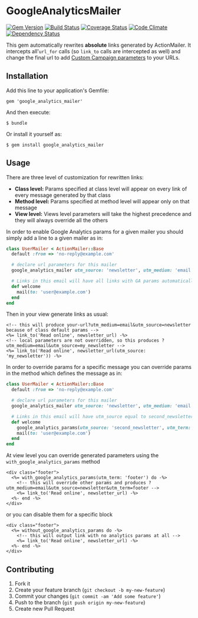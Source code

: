# GoogleAnalyticsMailer 
[![Gem Version](https://badge.fury.io/rb/google_analytics_mailer.png)](http://badge.fury.io/rb/google_analytics_mailer) [![Build Status](https://secure.travis-ci.org/fabn/google_analytics_mailer.png)](http://travis-ci.org/fabn/google_analytics_mailer) [![Coverage Status](https://coveralls.io/repos/fabn/google_analytics_mailer/badge.png)](https://coveralls.io/r/fabn/google_analytics_mailer) [![Code Climate](https://codeclimate.com/github/fabn/google_analytics_mailer.png)](https://codeclimate.com/github/fabn/google_analytics_mailer) [![Dependency Status](https://gemnasium.com/fabn/google_analytics_mailer.png)](https://gemnasium.com/fabn/google_analytics_mailer)

This gem automatically rewrites **absolute** links generated by ActionMailer. It intercepts all'`url_for` calls (so `link_to` calls are intercepted as well)
and change the final url to add [Custom Campaign parameters](http://support.google.com/analytics/bin/answer.py?hl=en&answer=1033867) to your URLs.

## Installation

Add this line to your application's Gemfile:

    gem 'google_analytics_mailer'

And then execute:

    $ bundle

Or install it yourself as:

    $ gem install google_analytics_mailer

## Usage

There are three level of customization for rewritten links:

 * **Class level:** Params specified at class level will appear on every link of every message generated by that class
 * **Method level:** Params specified at method level will appear only on that message
 * **View level:** Views level parameters will take the highest precedence and they will always override all the others

In order to enable Google Analytics params for a given mailer you should simply add a line to a given mailer as in:

```ruby
class UserMailer < ActionMailer::Base
  default :from => 'no-reply@example.com'

  # declare url parameters for this mailer
  google_analytics_mailer utm_source: 'newsletter', utm_medium: 'email' # etc

  # Links in this email will have all links with GA params automatically inserted
  def welcome
    mail(to: 'user@example.com')
  end
end
```

Then in your view generate links as usual:

```erb
<!-- this will produce your-url?utm_medium=email&utm_source=newsletter because of class default params -->
<%= link_to('Read online', newsletter_url) -%>
<!-- local parameters are not overridden, so this produces ?utm_medium=email&utm_source=my_newsletter -->
<%= link_to('Read online', newsletter_url(utm_source: 'my_newsletter')) -%>
```

In order to override params for a specific message you can override params in the method which defines
the message as in:

```ruby
class UserMailer < ActionMailer::Base
  default :from => 'no-reply@example.com'

  # declare url parameters for this mailer
  google_analytics_mailer utm_source: 'newsletter', utm_medium: 'email' # etc

  # Links in this email will have utm_source equal to second_newsletter
  def welcome
    google_analytics_params(utm_source: 'second_newsletter', utm_term: 'welcome2')
    mail(to: 'user@example.com')
  end
end
```

At view level you can override generated parameters using the `with_google_analytics_params` method

```erb
<div class="footer">
  <%= with_google_analytics_params(utm_term: 'footer') do -%>
    <!-- this will override other params and produces ?utm_medium=email&utm_source=newsletter&utm_term=footer -->
    <%= link_to('Read online', newsletter_url) -%>
  <%- end -%>
</div>
```

or you can disable them for a specific block

```erb
<div class="footer">
  <%= without_google_analytics_params do -%>
    <!-- this will output link with no analytics params at all -->
    <%= link_to('Read online', newsletter_url) -%>
  <%- end -%>
</div>
```

## Contributing

1. Fork it
2. Create your feature branch (`git checkout -b my-new-feature`)
3. Commit your changes (`git commit -am 'Add some feature'`)
4. Push to the branch (`git push origin my-new-feature`)
5. Create new Pull Request
